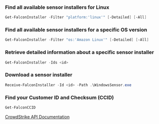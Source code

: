 ### Find all available sensor installers for Linux

```powershell
Get-FalconInstaller -Filter "platform:'linux'" [-Detailed] [-All]
```

### Find all available sensor installers for a specific OS version

```powershell
Get-FalconInstaller -Filter "os:'Amazon Linux'" [-Detailed] [-All]
```

### Retrieve detailed information about a specific sensor installer

```powershell
Get-FalconInstaller -Ids <id>
```

### Download a sensor installer

```powershell
Receive-FalconInstaller -Id <id> -Path .\WindowsSensor.exe
```

### Find your Customer ID and Checksum \(CCID\)

```powershell
Get-FalconCCID
```

[CrowdStrike API Documentation](https://falcon.crowdstrike.com/support/documentation/109/sensor-download-apis)